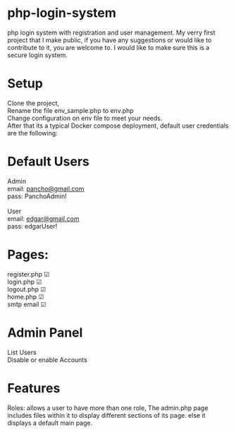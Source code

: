 # php-login-system
php login system with registration and user management. My verry first project that I make public, if you have any suggestions or would like to contribute to it, you are welcome to.  I would like to make sure this is a secure login system. 
# Setup
Clone the project,<br/>
Rename the file env_sample.php to env.php<br/>
Change configuration on env file to meet your needs. <br/>
After that its a typical Docker compose deployment, default user credentials are the following: 
<br/>
# Default Users
Admin<br/>
email: pancho@gmail.com<br/>
pass: PanchoAdmin!<br/>
<br/>
User<br/>
email: edgar@gmail.com<br/>
pass: edgarUser!<br/>

# Pages:<br/>
register.php &#9745;<br/>
login.php &#9745;<br/>
logout.php &#9745;<br/>
home.php &#9745;<br/>
smtp email &#9745;<br/>


# Admin Panel
List Users<br/>
Disable or enable Accounts<br/>


# Features
Roles: allows a user to have more than one role, 
The admin.php page includes files within it to display different sections of its page.
else it displays a default main page. 
